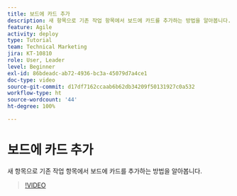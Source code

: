 ```yaml
---
title: 보드에 카드 추가
description: 새 항목으로 기존 작업 항목에서 보드에 카드를 추가하는 방법을 알아봅니다.
feature: Agile
activity: deploy
type: Tutorial
team: Technical Marketing
jira: KT-10810
role: User, Leader
level: Beginner
exl-id: 86bdeadc-ab72-4936-bc3a-45079d7a4ce1
doc-type: video
source-git-commit: d17df7162ccaab6b62db34209f50131927c0a532
workflow-type: ht
source-wordcount: '44'
ht-degree: 100%

---
```


# 보드에 카드 추가

새 항목으로 기존 작업 항목에서 보드에 카드를 추가하는 방법을 알아봅니다.

>[!VIDEO](https://video.tv.adobe.com/v/346617/?quality=12&learn=on&enablevpops)
